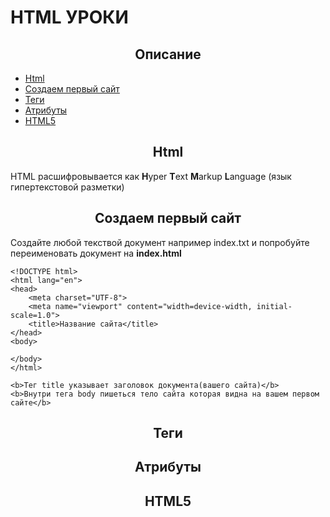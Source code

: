 # HTML УРОКИ

<h2 align='center'>Описание</h2>
<ul> 
    <li><a href="">Html</a></li>
    <li><a href="">Создаем первый сайт</a></li>
    <li><a href="">Теги</a></li>
    <li><a href="#der">Атрибуты</a></li>
    <li><a href="#der">HTML5</a></li>
</ul>

<h2 align='center'>Html</h2>
<p>HTML расшифровывается как <b>H</b>yper <b>T</b>ext <b>M</b>arkup <b>L</b>anguage (язык гипертекстовой разметки)</p>

<h2 align='center'>Создаем первый сайт</h2>
<div class="der">
    <p>Создайте любой текствой документ например index.txt и попробуйте переименовать документ на <b>index.html</b></p>

    <!DOCTYPE html>
    <html lang="en">
    <head>
        <meta charset="UTF-8">
        <meta name="viewport" content="width=device-width, initial-scale=1.0">
        <title>Название сайта</title>   
    </head>
    <body>
        
    </body>
    </html>

    <b>Тег title указывает заголовок документа(вашего сайта)</b>
    <b>Внутри тега body пишеться тело сайта которая видна на вашем первом сайте</b>
</div>
<h2 align='center'>Теги</h2>
<h2 align='center'>Атрибуты</h2>
<h2 align='center'>HTML5</h2>
